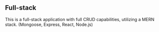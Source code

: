 ## Full-stack
This is a full-stack application with full CRUD capabilities, utilizing a MERN stack. (Mongoose, Express, React, Node.js)
